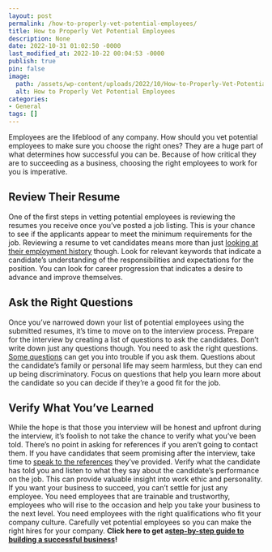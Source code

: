 ```yaml
---
layout: post
permalink: /how-to-properly-vet-potential-employees/
title: How to Properly Vet Potential Employees
description: None
date: 2022-10-31 01:02:50 -0000
last_modified_at: 2022-10-22 00:04:53 -0000
publish: true
pin: false
image:
  path: /assets/wp-content/uploads/2022/10/How-to-Properly-Vet-Potential-Employees.jpg
  alt: How to Properly Vet Potential Employees
categories:
- General
tags: []
---
```

Employees are the lifeblood of any company. How should you vet potential employees to make sure you choose the right ones? They are a huge part of what determines how successful you can be. Because of how critical they are to succeeding as a business, choosing the right employees to work for you is imperative.

## **Review Their Resume**

One of the first steps in vetting potential employees is reviewing the resumes you receive once you’ve posted a job listing. This is your chance to see if the applicants appear to meet the minimum requirements for the job. Reviewing a resume to vet candidates means more than just [looking at their employment history](https://www.herohunt.ai/recruiting-glossary/employment-history) though. Look for relevant keywords that indicate a candidate’s understanding of the responsibilities and expectations for the position. You can look for career progression that indicates a desire to advance and improve themselves.

## **Ask the Right Questions**

Once you’ve narrowed down your list of potential employees using the submitted resumes, it’s time to move on to the interview process. Prepare for the interview by creating a list of questions to ask the candidates. Don’t write down just any questions though. You need to ask the right questions. [Some questions](https://myqualitypayroll.com/interviewing-mistakes-you-must-avoid-when-looking-for-your-next-hire/) can get you into trouble if you ask them. Questions about the candidate’s family or personal life may seem harmless, but they can end up being discriminatory. Focus on questions that help you learn more about the candidate so you can decide if they’re a good fit for the job.

## **Verify What You’ve Learned**

While the hope is that those you interview will be honest and upfront during the interview, it’s foolish to not take the chance to verify what you’ve been told. There’s no point in asking for references if you aren’t going to contact them. If you have candidates that seem promising after the interview, take time to [speak to the references](https://www.contractrecruiter.com/list-questions-contacting-references/) they’ve provided. Verify what the candidate has told you and listen to what they say about the candidate’s performance on the job. This can provide valuable insight into work ethic and personality. If you want your business to succeed, you can’t settle for just any employee. You need employees that are trainable and trustworthy, employees who will rise to the occasion and help you take your business to the next level. You need employees with the right qualifications who fit your company culture. Carefully vet potential employees so you can make the right hires for your company. **Click here to get a[step-by-step guide to building a successful business](https://kbagoy.thrivecart.com/six-figure-freelancer-ebook/)!**
